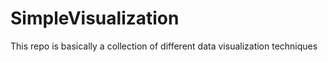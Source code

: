 # SimpleVisualization
This repo is basically a collection of different data visualization techniques
